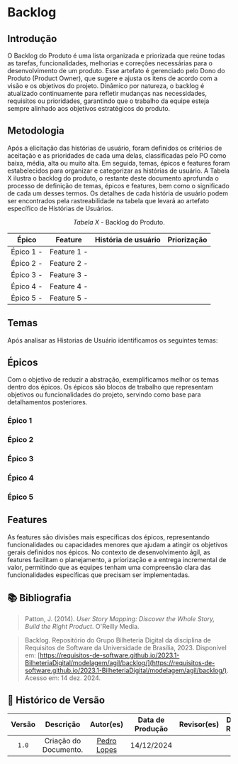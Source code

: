 # Backlog

## Introdução

O Backlog do Produto é uma lista organizada e priorizada que reúne todas as tarefas, funcionalidades, melhorias e correções necessárias para o desenvolvimento de um produto. Esse artefato é gerenciado pelo Dono do Produto (Product Owner), que sugere e ajusta os itens de acordo com a visão e os objetivos do projeto. Dinâmico por natureza, o backlog é atualizado continuamente para refletir mudanças nas necessidades, requisitos ou prioridades, garantindo que o trabalho da equipe esteja sempre alinhado aos objetivos estratégicos do produto.

## Metodologia

Após a elicitação das histórias de usuário, foram definidos os critérios de aceitação e as prioridades de cada uma delas, classificadas pelo PO como baixa, média, alta ou muito alta. Em seguida, temas, épicos e features foram estabelecidos para organizar e categorizar as histórias de usuário. A Tabela X ilustra o backlog do produto, o restante deste documento aprofunda o processo de definição de temas, épicos e features, bem como o significado de cada um desses termos. Os detalhes de cada história de usuário podem ser encontrados pela rastreabilidade na tabela que levará ao artefato específico de Histórias de Usuários.

<center>

*Tabela X* -  Backlog do Produto.
<table>
<thead>
  <tr>
    <th>Épico</th>
    <th>Feature</th>
    <th>História de usuário</th>
    <th>Priorização</th>
  </tr>
</thead>
<tbody>
  <tr>
    <td rowspan="x">Épico 1 - </td>
    <td rowspan="x">Feature 1 - </td>
    <td></td>
    <td></td>
  </tr>
  <tr>
    <td rowspan="x">Épico 2 - </td>
    <td rowspan="x">Feature 2 - </td>
    <td></td>
    <td></td>
  </tr>
  <tr>
    <td rowspan="x">Épico 3 - </td>
    <td rowspan="x">Feature 3 - </td>
    <td></td>
    <td></td>
  </tr>
  <tr>
    <td rowspan="x">Épico 4 - </td>
    <td rowspan="x">Feature 4 - </td>
    <td></td>
    <td></td>
  </tr>
  <tr>
    <td rowspan="x">Épico 5 - </td>
    <td rowspan="x">Feature 5 - </td>
    <td></td>
    <td></td>
  </tr>
</tbody>
</table>

</center>


## Temas

Após analisar as Historias de Usuário identificamos os seguintes temas:


## Épicos

Com o objetivo de reduzir a abstração, exemplificamos melhor os temas dentro dos épicos. Os épicos são blocos de trabalho  que representam  objetivos ou funcionalidades do projeto, servindo como base para detalhamentos posteriores.

### Épico 1
### Épico 2
### Épico 3
### Épico 4
### Épico 5




## Features 

As features são divisões mais específicas dos épicos, representando funcionalidades ou capacidades menores que ajudam a atingir os objetivos gerais definidos nos épicos. No contexto de desenvolvimento ágil, as features facilitam o planejamento, a priorização e a entrega incremental de valor, permitindo que as equipes tenham uma compreensão clara das funcionalidades específicas que precisam ser implementadas.


## 📚 Bibliografia

> Patton, J. (2014). *User Story Mapping: Discover the Whole Story, Build the Right Product*. O'Reilly Media.

> Backlog. Repositório do Grupo Bilheteria Digital da disciplina de Requisitos de Software da Universidade de Brasília, 2023. Disponível em: [https://requisitos-de-software.github.io/2023.1-BilheteriaDigital/modelagem/agil/backlog/](https://requisitos-de-software.github.io/2023.1-BilheteriaDigital/modelagem/agil/backlog/). Acesso em: 14 dez. 2024.

## 📑 Histórico de Versão

| Versão | Descrição | Autor(es) | Data de Produção | Revisor(es) | Data de Revisão |  
| :----: | :-------: | :-------: | :--------------: | :---------: | :-------------: |
| `1.0`  | Criação do Documento. | [Pedro Lopes](https://github.com/pLopess) | 14/12/2024 |  |  |